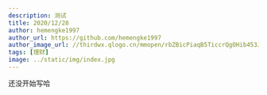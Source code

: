 ```yaml
---
description: 测试
title: 2020/12/28 
author: hemengke1997
author_url: https://github.com/hemengke1997
author_image_url: //thirdwx.qlogo.cn/mmopen/rbZBicPiaqB5TiccrQgOHib453JuJDqmH15NibSL3FibuXDYmv9eQZQ3sHEFudA0Nmyol9Tgzgicx9cxbjTf0mIibw7MA7R6kLA6ozWu/132
tags: [理财]
image: ../static/img/index.jpg
---
```


还没开始写哈
